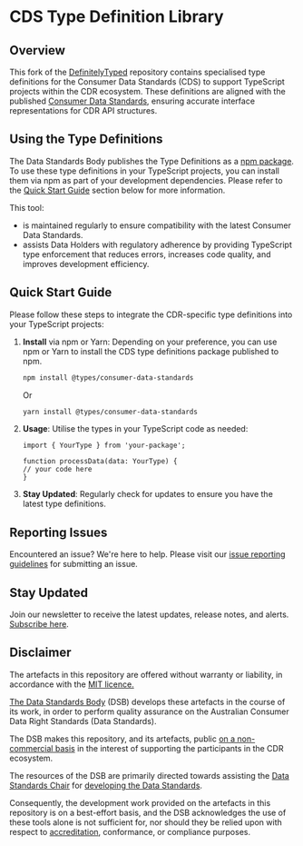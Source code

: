 # CDS Type Definition Library

## Overview

This fork of the [DefinitelyTyped](https://github.com/DefinitelyTyped/DefinitelyTyped) repository contains specialised type definitions for the Consumer Data Standards (CDS) to support TypeScript projects within the CDR ecosystem. These definitions are aligned with the published [Consumer Data Standards](https://consumerdatastandardsaustralia.github.io/standards/#introduction), ensuring accurate interface representations for CDR API structures.

## Using the Type Definitions

The Data Standards Body publishes the Type Definitions as a [npm package](https://www.npmjs.com/package/@types/consumer-data-standards). To use these type definitions in your TypeScript projects, you can install them via npm as part of your development dependencies. Please refer to the [Quick Start Guide](#quick-start-guide) section below for more information. 

This tool:

- is maintained regularly to ensure compatibility with the latest Consumer Data Standards.
- assists Data Holders with regulatory adherence by providing TypeScript type enforcement that reduces errors, increases code quality, and improves development efficiency.

## Quick Start Guide

Please follow these steps to integrate the CDR-specific type definitions into your TypeScript projects:

1. **Install** via npm or Yarn: Depending on your preference, you can use npm or Yarn to install the CDS type definitions package published to npm.
    
    ```bash
    npm install @types/consumer-data-standards
    ```
    
    Or
    
    ```bash
    yarn install @types/consumer-data-standards
    ```
    
2. **Usage**: Utilise the types in your TypeScript code as needed:
    
    ```tsx
    import { YourType } from 'your-package';
    
    function processData(data: YourType) {
    // your code here
    }
    ```
    
3. **Stay Updated**: Regularly check for updates to ensure you have the latest type definitions.


## Reporting Issues

Encountered an issue? We're here to help. Please visit our [issue reporting guidelines](https://d61cds.notion.site/Issue-Reporting-Guidelines-71a329a0658c4b69a232eab95822509b?pvs=4) for submitting an issue.

## Stay Updated

Join our newsletter to receive the latest updates, release notes, and alerts. [Subscribe here](https://consumerdatastandards.us18.list-manage.com/subscribe?u=fb3bcb1ec5662d9767ab3c414&id=a4414b3906).

## Disclaimer

The artefacts in this repository are offered without warranty or liability, in accordance with the [MIT licence.](https://github.com/ConsumerDataStandardsAustralia/java-artefacts/blob/master/LICENSE)

[The Data Standards Body](https://consumerdatastandards.gov.au/about/) (DSB) develops these artefacts in the course of its work, in order to perform quality assurance on the Australian Consumer Data Right Standards (Data Standards).

The DSB makes this repository, and its artefacts, public [on a non-commercial basis](https://github.com/ConsumerDataStandardsAustralia/java-artefacts/blob/master/LICENSE) in the interest of supporting the participants in the CDR ecosystem.

The resources of the DSB are primarily directed towards assisting the [Data Standards Chair](https://consumerdatastandards.gov.au/about/) for [developing the Data Standards](https://github.com/ConsumerDataStandardsAustralia/standards).

Consequently, the development work provided on the artefacts in this repository is on a best-effort basis, and the DSB acknowledges the use of these tools alone is not sufficient for, nor should they be relied upon with respect to [accreditation](https://www.accc.gov.au/focus-areas/consumer-data-right-cdr-0/cdr-draft-accreditation-guidelines), conformance, or compliance purposes.
